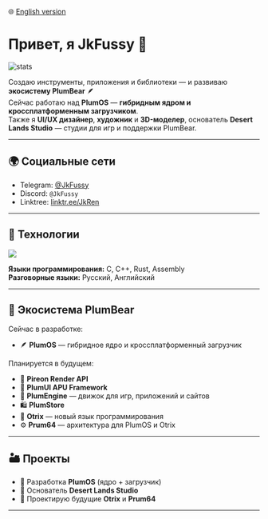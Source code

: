 🌐 [English version](README.md)

# Привет, я JkFussy 👋

![stats](https://github-readme-stats.vercel.app/api?username=JkFussy&show_icons=true&theme=dark)

Создаю инструменты, приложения и библиотеки — и развиваю **экосистему PlumBear** 🪶  
Сейчас работаю над **PlumOS** — **гибридным ядром и кроссплатформенным загрузчиком**.  
Также я **UI/UX дизайнер**, **художник** и **3D-моделер**, основатель **Desert Lands Studio** — студии для игр и поддержки PlumBear.

---

## 🌍 Социальные сети
- Telegram: [@JkFussy](https://t.me/JkFussy)  
- Discord: `@JkFussy`  
- Linktree: [linktr.ee/JkRen](https://linktr.ee/JkRen)

---

## 🧠 Технологии
<p align="left">
  <img src="https://skillicons.dev/icons?i=c,cpp,rust,assembly,linux,git,blender,figma,vscode" />
</p>

**Языки программирования:** C, C++, Rust, Assembly  
**Разговорные языки:** Русский, Английский

---

## 🧩 Экосистема PlumBear
Сейчас в разработке:
- 🪶 **PlumOS** — гибридное ядро и кроссплатформенный загрузчик  

Планируется в будущем:
- 🌈 **Pireon Render API**  
- 🧭 **PlumUI APU Framework**  
- 🧱 **PlumEngine** — движок для игр, приложений и сайтов  
- 🛍 **PlumStore**  
- 💬 **Otrix** — новый язык программирования  
- ⚙️ **Prum64** — архитектура для PlumOS и Otrix

---

## 🏜 Проекты
- 🧩 Разработка **PlumOS** (ядро + загрузчик)
- 🎨 Основатель **Desert Lands Studio**
- 🧠 Проектирую будущие **Otrix** и **Prum64**

---
